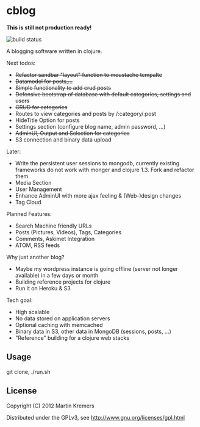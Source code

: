 # cblog
**This is still not production ready!**

![build status](https://secure.travis-ci.org/kremers/cblog.png?branch=master)

A blogging software written in clojure. 

Next todos:

* <del>Refactor sandbar "layout" function to moustache tempalte</del>
* <del>Datamodel for posts,...</del>
* <del>Simple functionality to add crud posts</del>
* <del>Defensive bootstrap of database with default categories, settings and users</del>
* <del>CRUD for categories</del>
* Routes to view categories and posts by /:category/:post
* HideTitle Option for posts
* Settings section (configure blog name, admin password, ...)
* <del>AdminUI, Output and Selection for categories</del>
* S3 connection and binary data upload

Later:

* Write the persistent user sessions to mongodb, currently existing frameworks do not work with monger and clojure 1.3. Fork and refactor them
* Media Section
* User Management
* Enhance AdminUI with more ajax feeling & (Web-)design changes
* Tag Cloud

Planned Features:

* Search Machine friendly URLs
* Posts (Pictures, Videos), Tags, Categories
* Comments, Askimet Integration
* ATOM, RSS feeds

Why just another blog?

* Maybe my wordpress instance is going offline (server not longer available) in a few days or month
* Building reference projects for clojure
* Run it on Heroku & S3

Tech goal:

* High scalable
* No data stored on application servers
* Optional caching with memcached
* Binary data in S3, other data in MongoDB (sessions, posts, ...)
* "Reference" building for a clojure web stacks

## Usage

git clone, ./run.sh

## License

Copyright (C) 2012 Martin Kremers

Distributed under the GPLv3, see http://www.gnu.org/licenses/gpl.html
